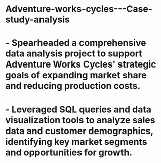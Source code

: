 # Adventure-works-cycles---Case-study-analysis

# - Spearheaded a comprehensive data analysis project to support Adventure Works Cycles' strategic goals of expanding market share and reducing production costs.
# - Leveraged SQL queries and data visualization tools to analyze sales data and customer demographics, identifying key market segments and opportunities for growth.
